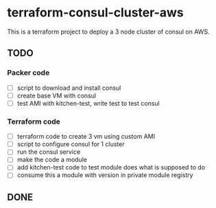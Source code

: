 # terraform-consul-cluster-aws

This is a terraform project to deploy a 3 node cluster of consul on AWS.

## TODO

### Packer code
- [ ] script to download and install consul
- [ ] create base VM with consul
- [ ] test AMI with kitchen-test, write test to test consul

### Terraform code

- [ ] terraform code to create 3 vm using custom AMI
- [ ] script to configure consul for 1 cluster
- [ ] run the consul service
- [ ] make the code a module
- [ ] add kitchen-test code to test module does what is supposed to do
- [ ] consume this a module with version in private module registry

## DONE
